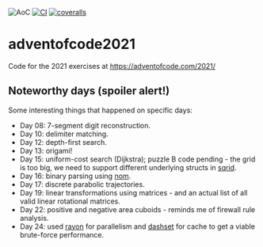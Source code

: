 ![AoC](https://img.shields.io/badge/AoC%20%E2%AD%90-50-yellow)
[![CI](https://github.com/lpenz/adventofcode2021/workflows/CI/badge.svg)](https://github.com/lpenz/adventofcode2021/actions)
[![coveralls](https://coveralls.io/repos/github/lpenz/adventofcode2021/badge.svg?branch=main)](https://coveralls.io/github/lpenz/adventofcode2021?branch=main)

# adventofcode2021

Code for the 2021 exercises at https://adventofcode.com/2021/


## Noteworthy days (spoiler alert!)

Some interesting things that happened on specific days:

- Day 08: 7-segment digit reconstruction.
- Day 10: delimiter matching.
- Day 12: depth-first search.
- Day 13: origami!
- Day 15: uniform-cost search (Dijkstra); puzzle B code pending - the
  grid is too big, we need to support different underlying structs in
  [sqrid].
- Day 16: binary parsing using [nom].
- Day 17: discrete parabolic trajectories.
- Day 19: linear transformations using matrices - and an actual list
  of all valid linear rotational matrices.
- Day 22: positive and negative area cuboids - reminds me of firewall
  rule analysis.
- Day 24: used [rayon] for parallelism and [dashset] for cache to get
  a viable brute-force performance.


[sqrid]: https://github.com/lpenz/sqrid
[nom]: https://github.com/Geal/nom
[rayon]: https://github.com/rayon-rs/rayon
[dashset]: https://github.com/xacrimon/dashmap
